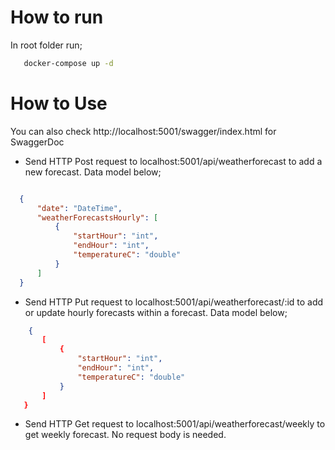 # How to run

In root folder run; 

```bash
   docker-compose up -d
```

# How to Use
You can also check http://localhost:5001/swagger/index.html for SwaggerDoc

 - Send HTTP Post request to localhost:5001/api/weatherforecast to add a new forecast. Data model below;
    
  ```json

    {
        "date": "DateTime",
        "weatherForecastsHourly": [
            {
                "startHour": "int",
                "endHour": "int",
                "temperatureC": "double"
            }
        ]
    }
 ```

 - Send HTTP Put request to localhost:5001/api/weatherforecast/:id to add or update hourly forecasts within a forecast.
 Data model below;

 ```json
     {
        [
            {
                "startHour": "int",
                "endHour": "int",
                "temperatureC": "double"
            }
        ]
    }
 ```

 - Send HTTP Get request to localhost:5001/api/weatherforecast/weekly to get weekly forecast.
 No request body is needed.